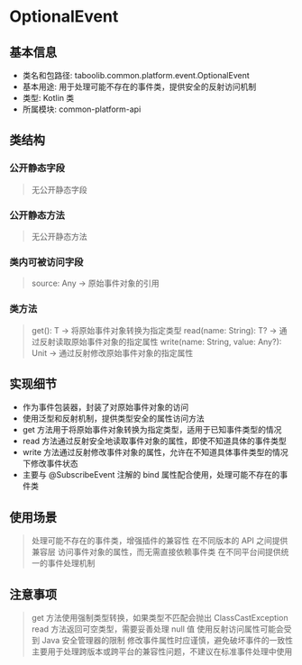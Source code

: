 # OptionalEvent
## 基本信息 
- 类名和包路径: taboolib.common.platform.event.OptionalEvent
- 基本用途: 用于处理可能不存在的事件类，提供安全的反射访问机制
- 类型: Kotlin 类
- 所属模块: common-platform-api

## 类结构 
### 公开静态字段 
> 无公开静态字段

### 公开静态方法 
> 无公开静态方法

### 类内可被访问字段 
> source: Any -> 原始事件对象的引用

### 类方法
> get<T>(): T -> 将原始事件对象转换为指定类型
> read<T>(name: String): T? -> 通过反射读取原始事件对象的指定属性
> write(name: String, value: Any?): Unit -> 通过反射修改原始事件对象的指定属性

## 实现细节
- 作为事件包装器，封装了对原始事件对象的访问
- 使用泛型和反射机制，提供类型安全的属性访问方法
- get 方法用于将原始事件对象转换为指定类型，适用于已知事件类型的情况
- read 方法通过反射安全地读取事件对象的属性，即使不知道具体的事件类型
- write 方法通过反射修改事件对象的属性，允许在不知道具体事件类型的情况下修改事件状态
- 主要与 @SubscribeEvent 注解的 bind 属性配合使用，处理可能不存在的事件类

## 使用场景 
> 处理可能不存在的事件类，增强插件的兼容性
> 在不同版本的 API 之间提供兼容层
> 访问事件对象的属性，而无需直接依赖事件类
> 在不同平台间提供统一的事件处理机制

## 注意事项 
> get 方法使用强制类型转换，如果类型不匹配会抛出 ClassCastException
> read 方法返回可空类型，需要妥善处理 null 值
> 使用反射访问属性可能会受到 Java 安全管理器的限制
> 修改事件属性时应谨慎，避免破坏事件的一致性
> 主要用于处理跨版本或跨平台的兼容性问题，不建议在标准事件处理中使用

